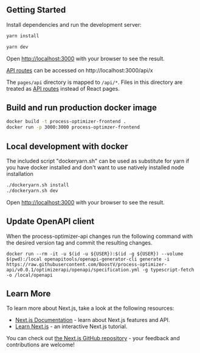 ## Getting Started

Install dependencies and run the development server:

```bash
yarn install
```

```bash
yarn dev
```

Open [http://localhost:3000](http://localhost:3000) with your browser to see the result.

[API routes](https://nextjs.org/docs/api-routes/introduction) can be accessed on http://localhost:3000/api/x

The `pages/api` directory is mapped to `/api/*`. Files in this directory are treated as [API routes](https://nextjs.org/docs/api-routes/introduction) instead of React pages.

## Build and run production docker image

```bash
docker build -t process-optimizer-frontend .
docker run -p 3000:3000 process-optimzer-frontend
```
## Local development with docker

The included script "dockeryarn.sh" can be used as substitute for yarn if you have docker installed and don't want to use natively installed node installation

```bash
./dockeryarn.sh install
./dockeryarn.sh dev

```

Open [http://localhost:3000](http://localhost:3000) with your browser to see the result.

## Update OpenAPI client

When the process-optimizer-api changes run the following command with the desired version tag and commit the resulting changes.

    docker run --rm -it -u $(id -u ${USER}):$(id -g ${USER}) --volume $(pwd):/local openapitools/openapi-generator-cli generate -i https://raw.githubusercontent.com/BoostV/process-optimizer-api/v0.0.1/optimizerapi/openapi/specification.yml -g typescript-fetch -o /local/openapi 

## Learn More

To learn more about Next.js, take a look at the following resources:

- [Next.js Documentation](https://nextjs.org/docs) - learn about Next.js features and API.
- [Learn Next.js](https://nextjs.org/learn) - an interactive Next.js tutorial.

You can check out [the Next.js GitHub repository](https://github.com/vercel/next.js/) - your feedback and contributions are welcome!

